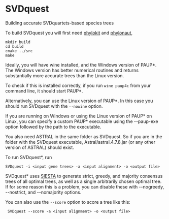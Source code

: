 # SVDquest

Building accurate SVDquartets-based species trees

To build SVDquest you will first need [phylokit](https://github.com/pranjalv123/phylokit) and [phylonaut](https://github.com/pranjalv123/phylonaut),

    mkdir build
    cd build
    cmake ../src
    make


Ideally, you will have wine installed, and the Windows version of PAUP*. The Windows version has better numerical routines and returns substantially more accurate trees than the Linux version.

To check if this is installed correctly, if you run `wine paup4c` from your command line, it should start PAUP*.

Alternatively, you can use the Linux version of PAUP*. In this case you should run SVDquest with the `--nowine` option.

If you are running on Windows or using the Linux version of PAUP* on Linux, you can specify a custom PAUP* executable using the --paup-exe option followed by the path to the executable.

You also need ASTRAL in the same folder as SVDquest. So if you are in the folder with the SVDquest executable, Astral/astral.4.7.8.jar (or any other version of ASTRAL) should exist. 


To run SVDquest*, run

    SVDquest -i <input gene trees> -a <input alignment> -o <output file>


SVDquest* uses [SIESTA](https://link.springer.com/chapter/10.1007/978-3-319-67979-2_13) to generate strict, greedy, and majority consensus trees of all optimal trees, as well as a single arbitrarily chosen optimal tree.
If for some reason this is a problem, you can disable these with --nogreedy, --nostrict, and --nomajority options.



You can also use the `--score` option to score a tree like this:

     SVDquest --score -a <input alignment> -o <output file>
